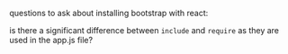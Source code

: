 questions to ask about installing bootstrap with react:

is there a significant difference between `include` and `require` as they are used in the app.js file?